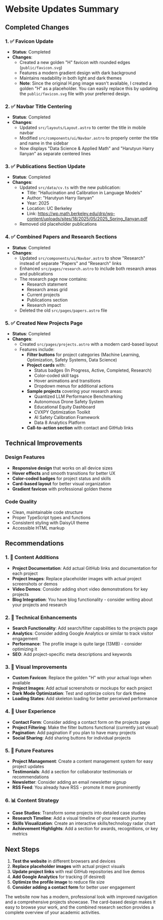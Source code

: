 # Website Updates Summary

## Completed Changes

### 1. ✅ Favicon Update
- **Status**: Completed
- **Changes**: 
  - Created a new golden "H" favicon with rounded edges (`public/favicon.svg`)
  - Features a modern gradient design with dark background
  - Maintains readability in both light and dark themes
  - **Note**: Since the original H.png image wasn't available, I created a golden "H" as a placeholder. You can easily replace this by updating the `public/favicon.svg` file with your preferred design.

### 2. ✅ Navbar Title Centering
- **Status**: Completed
- **Changes**:
  - Updated `src/layouts/Layout.astro` to center the title in mobile navbar
  - Modified `src/components/ui/Navbar.astro` to properly center the title and name in the sidebar
  - Now displays "Data Science & Applied Math" and "Harutyun Harry Ilanyan" as separate centered lines

### 3. ✅ Publications Section Update
- **Status**: Completed
- **Changes**:
  - Updated `src/data/cv.ts` with the new publication:
    - Title: "Hallucination and Calibration in Language Models"
    - Author: "Harutyun Harry Ilanyan"
    - Year: 2025
    - Location: UC Berkeley
    - Link: https://wp.math.berkeley.edu/drp/wp-content/uploads/sites/18/2025/05/2025_Spring_Ilanyan.pdf
  - Removed old placeholder publications

### 4. ✅ Combined Papers and Research Sections
- **Status**: Completed
- **Changes**:
  - Updated `src/components/ui/Navbar.astro` to show "Research" instead of separate "Papers" and "Research" links
  - Enhanced `src/pages/research.astro` to include both research areas and publications
  - The research page now contains:
    - Research statement
    - Research areas grid
    - Current projects
    - Publications section
    - Research impact
  - Deleted the old `src/pages/papers.astro` file

### 5. ✅ Created New Projects Page
- **Status**: Completed
- **Changes**:
  - Created `src/pages/projects.astro` with a modern card-based layout
  - Features include:
    - **Filter buttons** for project categories (Machine Learning, Optimization, Safety Systems, Data Science)
    - **Project cards** with:
      - Status badges (In Progress, Active, Completed, Research)
      - Color-coded skill tags
      - Hover animations and transitions
      - Dropdown menus for additional actions
    - **Sample projects** covering your research areas:
      - Quantized LLM Performance Benchmarking
      - Autonomous Drone Safety System
      - Educational Equity Dashboard
      - CVXPY Optimization Toolkit
      - AI Safety Calibration Framework
      - Data 8 Analytics Platform
    - **Call-to-action section** with contact and GitHub links

## Technical Improvements

### Design Features
- **Responsive design** that works on all device sizes
- **Hover effects** and smooth transitions for better UX
- **Color-coded badges** for project status and skills
- **Card-based layout** for better visual organization
- **Gradient favicon** with professional golden theme

### Code Quality
- Clean, maintainable code structure
- Proper TypeScript types and functions
- Consistent styling with DaisyUI theme
- Accessible HTML markup

## Recommendations

### 1. 🎯 Content Additions
- **Project Documentation**: Add actual GitHub links and documentation for each project
- **Project Images**: Replace placeholder images with actual project screenshots or demos
- **Video Demos**: Consider adding short video demonstrations for key projects
- **Blog Integration**: You have blog functionality - consider writing about your projects and research

### 2. 🔧 Technical Enhancements
- **Search Functionality**: Add search/filter capabilities to the projects page
- **Analytics**: Consider adding Google Analytics or similar to track visitor engagement
- **Performance**: The profile image is quite large (13MB) - consider optimizing it
- **SEO**: Add project-specific meta descriptions and keywords

### 3. 🎨 Visual Improvements
- **Custom Favicon**: Replace the golden "H" with your actual logo when available
- **Project Images**: Add actual screenshots or mockups for each project
- **Dark Mode Optimization**: Test and optimize colors for dark theme
- **Loading States**: Add skeleton loading for better perceived performance

### 4. 📱 User Experience
- **Contact Form**: Consider adding a contact form on the projects page
- **Project Filtering**: Make the filter buttons functional (currently just visual)
- **Pagination**: Add pagination if you plan to have many projects
- **Social Sharing**: Add sharing buttons for individual projects

### 5. 🚀 Future Features
- **Project Management**: Create a content management system for easy project updates
- **Testimonials**: Add a section for collaborator testimonials or recommendations
- **Newsletter**: Consider adding an email newsletter signup
- **RSS Feed**: You already have RSS - promote it more prominently

### 6. 📊 Content Strategy
- **Case Studies**: Transform some projects into detailed case studies
- **Research Timeline**: Add a visual timeline of your research journey
- **Skills Visualization**: Create an interactive skills/technology radar chart
- **Achievement Highlights**: Add a section for awards, recognitions, or key metrics

## Next Steps

1. **Test the website** in different browsers and devices
2. **Replace placeholder images** with actual project visuals
3. **Update project links** with real GitHub repositories and live demos
4. **Add Google Analytics** for tracking (if desired)
5. **Optimize the profile image** to reduce file size
6. **Consider adding a contact form** for better user engagement

The website now has a modern, professional look with improved navigation and a comprehensive projects showcase. The card-based design makes it easy to browse your work, and the combined research section provides a complete overview of your academic activities.